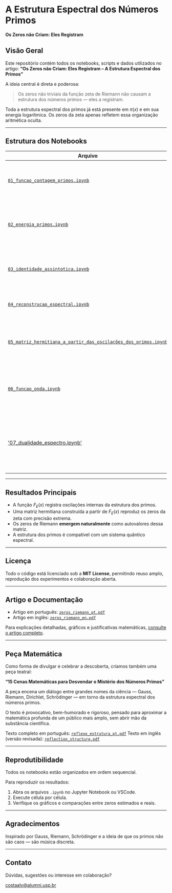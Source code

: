 # A Estrutura Espectral dos Números Primos
**Os Zeros não Criam: Eles Registram**

## Visão Geral

Este repositório contém todos os notebooks, scripts e dados utilizados no artigo:
**“Os Zeros não Criam: Eles Registram – A Estrutura Espectral dos Primos”**

A ideia central é direta e poderosa:
> Os zeros não triviais da função zeta de Riemann não causam a estrutura dos números primos — eles a registram.

Toda a estrutura espectral dos primos já está presente em $\pi(x)$ e em sua energia logarítmica. Os zeros da zeta apenas refletem essa organização aritmética oculta.

---

## Estrutura dos Notebooks

| Arquivo                             | Descrição |
|------------------------------------|-----------|
| [`01_funcao_contagem_primos.ipynb`](notebooks/pt/01_funcao_contagem_primos.ipynb)  | Decomposição natural de $\pi(x)$ em primos estruturadores e estabilizadores. |
| [`02_energia_primos.ipynb`](notebooks/pt/02_energia_primos.ipynb)          | Análise energética dos primos via soma logarítmica e definição da função $F_E(x)$. |
| [`03_identidade_assintotica.ipynb`](notebooks/pt/03_identidade_assintotica.ipynb)  | Equivalência estrutural entre $F(x)$ e $F_E(x)$ – a Identidade Assintótica de Riemann. |
| [`04_reconstrucao_espectral.ipynb`](notebooks/pt/04_reconstrucao_espectral.ipynb)  | Reconstrução de $F_E(x)$ a partir dos zeros da função zeta. |
| [`05_matriz_hermitiana_a_partir_das_oscilações_dos_primos.ipynb`](notebooks/pt/05_matriz_hermitiana_a_partir_das_oscilações_dos_primos.ipynb) | Construção da matriz hermitiana de cossenos que gera os zeros como autovalores. |
| [`06_funcao_onda.ipynb`](notebooks/pt/06_funcao_onda.ipynb)             | Interpretação quântica da estrutura dos primos via função de onda e operador hermitiano. |
| ['07_dualidade_espectro.ipynb'](notebooks/pt/07_dualidade_espectro.ipynb) | Os zeros da zeta emergem naturalmente da matriz hermitiana baseada em $\Delta_\pi(x)$ — sem uso da função zeta. |

---

## Resultados Principais

- A função $F_E(x)$ registra oscilações internas da estrutura dos primos.
- Uma matriz hermitiana construída a partir de $F_E(x)$ reproduz os zeros da zeta com precisão extrema.
- Os zeros de Riemann **emergem naturalmente** como autovalores dessa matriz.
- A estrutura dos primos é compatível com um sistema quântico espectral.

---

## Licença

Todo o código está licenciado sob a **MIT License**, permitindo reuso amplo, reprodução dos experimentos e colaboração aberta.

---

## Artigo e Documentação

- Artigo em português: [`zeros_riemann_pt.pdf`](docs/pt/zeros_riemann_pt.pdf)
- Artigo em inglês: [`zeros_riemann_en.pdf`](docs/en/zeros_riemann_en.pdf)

Para explicações detalhadas, gráficos e justificativas matemáticas, [consulte o artigo completo](https://zenodo.org/records/15082816).

---

## Peça Matemática

Como forma de divulgar e celebrar a descoberta, criamos também uma peça teatral:

**“15 Cenas Matemáticas para Desvendar o Mistério dos Números Primos”**

A peça encena um diálogo entre grandes nomes da ciência — Gauss, Riemann, Dirichlet, Schrödinger — em torno da estrutura espectral dos números primos.

O texto é provocativo, bem-humorado e rigoroso, pensado para aproximar a matemática profunda de um público mais amplo, sem abrir mão da substância científica.

Texto completo em português: [`reflexo_estrutura_pt.pdf`](docs/pt/reflexo_estrutura.pdf)
Texto em inglês (versão revisada): [`reflection_structure.pdf`](docs/en/reflection_structure.pdf)

---

## Reprodutibilidade

Todos os notebooks estão organizados em ordem sequencial.

Para reproduzir os resultados:

1. Abra os arquivos `.ipynb` no Jupyter Notebook ou VSCode.
2. Execute célula por célula.
3. Verifique os gráficos e comparações entre zeros estimados e reais.

---

## Agradecimentos

Inspirado por Gauss, Riemann, Schrödinger e a ideia de que os primos não são caos — são música discreta.

---

## Contato

Dúvidas, sugestões ou interesse em colaboração?

costaalv@alumni.usp.br

